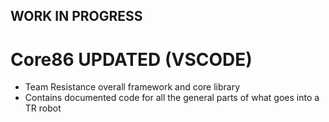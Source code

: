 ## WORK IN PROGRESS
# Core86 UPDATED (VSCODE)
* Team Resistance overall framework and core library
* Contains documented code for all the general parts of what goes into a TR robot
